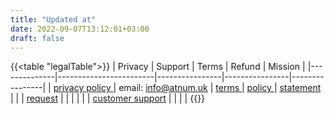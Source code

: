 ```yaml
---
title: "Updated at"
date: 2022-09-07T13:12:01+03:00
draft: false
---
```


{{<table "legalTable">}} 
|  Privacy     | Support                | Terms          | Refund         | Mission        |
|--------------|------------------------|----------------|----------------|----------------|
| [privacy policy ](/privacy-policy) | email: info@atnum.uk  |   [terms ](/terms)  |  [policy ](/refunds) |  [statement](/mission)              |
|              | [request](https://meetushere.com/footpages/sup)  |                |                |                |
|              | [customer support](/support)  |                |                |                |
{{</table>}}